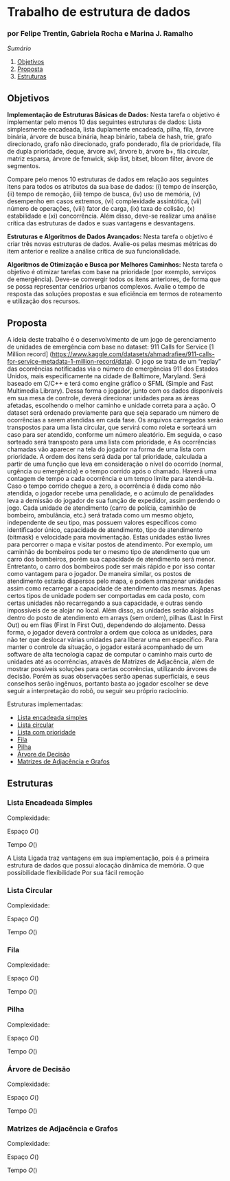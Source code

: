 # Trabalho de estrutura de dados

<h3> por Felipe Trentin, Gabriela Rocha e Marina J. Ramalho </h3>

 _Sumário_ 
1. [Objetivos](#objetivos)
2. [Proposta](#proposta)
3. [Estruturas](#estruturas)

## Objetivos

**Implementação de Estruturas Básicas de Dados:** Nesta tarefa o objetivo é implementar pelo menos 10 das seguintes estruturas de dados: 
Lista simplesmente encadeada, lista duplamente encadeada, pilha, fila, árvore binária, árvore de busca binária, heap binário, tabela de hash, trie, grafo direcionado, grafo não direcionado, grafo ponderado, fila de prioridade, fila de dupla prioridade, deque, árvore avl, árvore b, árvore b+, fila circular, matriz esparsa, árvore de fenwick, skip list, bitset, bloom filter, árvore de segmentos.

Compare pelo menos 10 estruturas de dados em relação aos seguintes itens para todos os atributos da sua base de dados: (i) tempo de inserção, (ii) tempo de remoção, (iii) tempo de busca, (iv) uso de memória, (v) desempenho em casos extremos, (vi) complexidade assintótica, (vii) número de operações, (viii) fator de carga, (ix) taxa de colisão, (x) estabilidade e (xi) concorrência. Além disso, deve-se realizar uma análise crítica das estruturas de dados e suas vantagens e desvantagens.

**Estruturas e Algoritmos de Dados Avançados:** Nesta tarefa o objetivo é criar três novas estruturas de dados. Avalie-os pelas mesmas métricas do item anterior e realize a análise crítica de sua funcionalidade.
  
**Algoritmos de Otimização e Busca por Melhores Caminhos:** Nesta tarefa o objetivo é otimizar tarefas com base na prioridade (por exemplo, serviços de emergência). Deve-se convergir todos os itens anteriores, de forma que se possa representar cenários urbanos complexos. Avalie o tempo de resposta das soluções propostas e sua eficiência em termos de roteamento e utilização dos recursos.

## Proposta

A ideia deste trabalho é o desenvolvimento de um jogo de gerenciamento de unidades de emergência com base no dataset:  911 Calls for Service [1 Million record] (https://www.kaggle.com/datasets/ahmadrafiee/911-calls-for-service-metadata-1-million-record/data).
O jogo se trata de um “replay” das ocorrências notificadas via o número de emergências 911 dos Estados Unidos, mais especificamente na cidade de Baltimore, Maryland. Será baseado em C/C++ e terá como engine gráfico o SFML (Simple and Fast Multimedia Library).
Dessa forma o jogador, junto com os dados disponíveis em sua mesa de controle, deverá direcionar unidades para as áreas afetadas, escolhendo o melhor caminho e unidade correta para a ação.
O dataset será ordenado previamente para que seja separado um número de ocorrências a serem atendidas em cada fase.  Os arquivos carregados serão transpostos para uma lista circular, que servirá como roleta e sorteará um caso para ser atendido, conforme um número aleatório. Em seguida, o caso sorteado será transposto para uma   lista  com prioridade, e 
As ocorrências chamadas vão aparecer na tela do jogador na forma de uma  lista com prioridade. A ordem dos itens será dada por tal prioridade, calculada a partir de uma função que leva em consideração o nível do ocorrido (normal, urgência ou emergência) e o tempo corrido após o chamado. Haverá uma contagem de tempo a cada ocorrência e um tempo limite para atendê-la. Caso o tempo corrido chegue a zero, a ocorrência é dada como não atendida, o jogador recebe uma penalidade, e o acúmulo de penalidades leva a demissão do jogador de sua função de expedidor, assim perdendo o jogo.
Cada unidade de atendimento (carro de polícia, caminhão de bombeiro, ambulância, etc.) será tratada como um mesmo objeto, independente de seu tipo, mas possuem valores específicos como identificador único, capacidade de atendimento, tipo de atendimento (bitmask) e velocidade para movimentação. Estas unidades estão livres para percorrer o mapa e visitar postos de atendimento. 
Por exemplo, um caminhão de bombeiros pode ter o mesmo tipo de atendimento que um carro dos bombeiros, porém sua capacidade de atendimento será menor. Entretanto, o carro dos bombeiros pode ser mais rápido e por isso contar como vantagem para o jogador.
De maneira similar, os postos de atendimento estarão dispersos pelo mapa, e podem armazenar unidades assim como recarregar a capacidade de atendimento das mesmas. Apenas certos tipos de unidade podem ser comportadas em cada posto, com certas unidades não recarregando a sua capacidade, e outras sendo impossíveis de se alojar no local.  Além disso, as unidades serão alojadas dentro do posto de atendimento  em arrays (sem ordem), pilhas (Last In First Out) ou em filas (First In First Out), dependendo do alojamento. Dessa forma, o jogador deverá controlar a ordem que coloca as unidades, para não ter que deslocar várias unidades para liberar uma em específico.
Para manter o controle da situação, o jogador estará acompanhado de um software de alta tecnologia capaz de computar o caminho mais curto de unidades até as ocorrências, através de Matrizes de Adjacência, além de mostrar possíveis soluções para certas ocorrências, utilizando árvores de decisão. Porém as suas observações serão apenas superficiais, e seus conselhos serão ingênuos, portanto basta ao jogador escolher se deve seguir a interpretação do robô, ou seguir seu próprio raciocínio.

Estruturas implementadas:
- [Lista encadeada simples](src/LinkedList.cpp)
- [Lista circular](src/CircularList.cpp)
- [Lista com prioridade](src/PriorityList.cpp)
- [Fila](scr/NonWorking/Stack.cpp)
- [Pilha](scr/NonWorking/Queue.cpp)
- [Árvore de Decisão](src/.cpp)
- [Matrizes de Adjacência e Grafos](src/graph.cpp)

## Estruturas
### Lista Encadeada Simples
Complexidade:

Espaço $O()$

Tempo $O()$

A Lista Ligada traz vantagens em sua implementação, pois é a primeira estrutura de dados que possui alocação dinâmica de memória. O que possibilidade flexibilidade Por sua fácil remoção 
### Lista Circular
Complexidade:

Espaço $O()$

Tempo $O()$


### Fila
Complexidade: 

Espaço $O()$

Tempo $O()$


### Pilha
Complexidade:

Espaço $O()$

Tempo $O()$


### Árvore de Decisão
Complexidade:

Espaço $O()$

Tempo $O()$


### Matrizes de Adjacência e Grafos
Complexidade:

Espaço $O()$

Tempo $O()$
